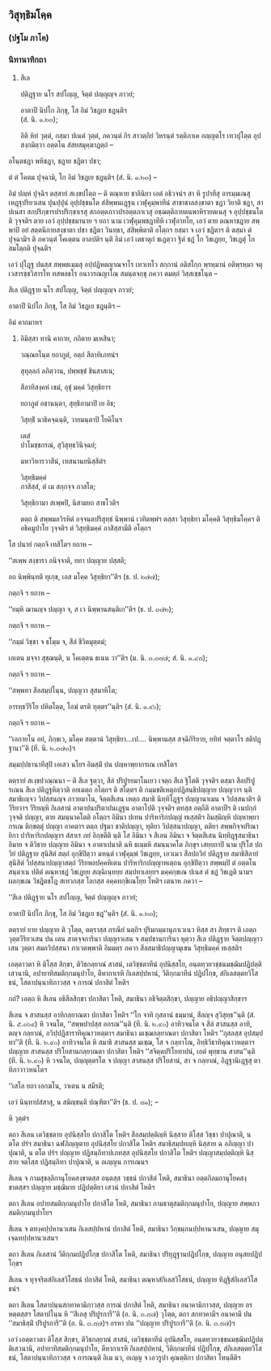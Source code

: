 <h2>วิสุทฺธิมโคฺค</h2>
<h3>(ปฐโม ภาโค)</h3>
<h3>นิทานาทิกถา</h3>
<ol>
<li>
  
สีเล  
  
  
  
ปติฎฺฐาย นโร สปโญฺญ, จิตฺตํ ปญฺญญฺจ ภาวยํ;  
  
อาตาปี นิปโก ภิกฺขุ, โส อิมํ วิชฎเย ชฎนฺติฯ  
(สํ. นิ. ๑.๒๓);  
</li>
  
<p>อิติ หิทํ วุตฺตํ, กสฺมา ปเนตํ วุตฺตํ, ภควนฺตํ กิร สาวตฺถิยํ วิหรนฺตํ รตฺติภาเค อญฺญตโร เทวปุโตฺต อุปสงฺกมิตฺวา อตฺตโน สํสยสมุคฺฆาฎตฺถํ –
</ol></p>


<p>
อโนฺตชฎา พหิชฎา, ชฎาย ชฎิตา ปชา;  
  
ตํ ตํ โคตม ปุจฺฉามิ, โก อิมํ วิชฎเย ชฎนฺติฯ (สํ. นิ. ๑.๒๓) –  
</p>
  
<p>อิมํ  ปญฺหํ ปุจฺฉิฯ ตสฺสายํ สเงฺขปโตฺถ – ติ ตณฺหาย ชาลินิยา เอตํ อธิวจนํฯ สา หิ รูปาทีสุ อารมฺมเณสุ เหฎฺฐุปริยวเสน ปุนปฺปุนํ อุปฺปชฺชนโต สํสิพฺพนเฎฺฐน เวฬุคุมฺพาทีนํ สาขาชาลสงฺขาตา ชฎา วิยาติ ชฎา, สา ปเนสา สกปริกฺขารปรปริกฺขาเรสุ สกอตฺตภาวปรอตฺตภาเวสุ อชฺฌตฺติกายตนพาหิรายตเนสุ จ อุปฺปชฺชนโต ติ วุจฺจติฯ ตาย เอวํ อุปฺปชฺชมานาย ฯ ยถา นาม เวฬุคุมฺพชฎาทีหิ เวฬุอาทโย, เอวํ ตาย ตณฺหาชฎาย สพฺพาปิ อยํ สตฺตนิกายสงฺขาตา ปชา ชฎิตา วินทฺธา, สํสิพฺพิตาติ อโตฺถฯ ยสฺมา จ เอวํ ชฎิตาฯ ติ ตสฺมา ตํ ปุจฺฉามิฯ ติ ภควนฺตํ โคเตฺตน อาลปติฯ นฺติ อิมํ เอวํ เตธาตุกํ ชเฎตฺวา ฐิตํ ชฎํ โก วิชเฎยฺย, วิชเฎตุํ โก สมโตฺถติ ปุจฺฉติฯ</p>


<p>เอวํ  ปุโฎฺฐ ปนสฺส สพฺพธเมฺมสุ อปฺปฎิหตญาณจาโร เทวเทโว สกฺกานํ อติสโกฺก พฺรหฺมานํ อติพฺรหฺมา จตุเวสารชฺชวิสารโท ทสพลธโร อนาวรณญาโณ สมนฺตจกฺขุ ภควา ตมตฺถํ วิสฺสเชฺชโนฺต –</p>


<p>
สีเล ปติฎฺฐาย นโร สปโญฺญ, จิตฺตํ ปญฺญญฺจ ภาวยํ;  
  
อาตาปี นิปโก ภิกฺขุ, โส อิมํ วิชฎเย ชฎนฺติฯ –  
</p>
  
<p>อิมํ คาถมาหฯ</p>


<ol>
<li>
อิมิสฺสา ทานิ คาถาย, กถิตาย มเหสินา;  
  
วณฺณยโนฺต ยถาภูตํ, อตฺถํ สีลาทิเภทนํฯ  
</li>
  
สุทุลฺลภํ ลภิตฺวาน, ปพฺพชฺชํ ชินสาสเน;  
  
สีลาทิสงฺคหํ เขมํ, อุชุํ มคฺคํ วิสุทฺธิยาฯ  
</li>
  
ยถาภูตํ อชานนฺตา, สุทฺธิกามาปิ เย อิธ;  
  
วิสุทฺธิํ นาธิคจฺฉนฺติ, วายมนฺตาปิ โยคิโนฯ  
</li>
  
เตสํ  
ปาโมชฺชกรณํ, สุวิสุทฺธวินิจฺฉยํ;  
  
มหาวิหารวาสีนํ, เทสนานยนิสฺสิตํฯ  
</li>
  
วิสุทฺธิมคฺคํ  
ภาสิสฺสํ, ตํ เม สกฺกจฺจ ภาสโต;  
  
วิสุทฺธิกามา สเพฺพปิ, นิสามยถ สาธโวติฯ  
</li>
  
<p> ตตฺถ ติ สพฺพมลวิรหิตํ อจฺจนฺตปริสุทฺธํ นิพฺพานํ เวทิตพฺพํฯ ตสฺสา วิสุทฺธิยา มโคฺคติ วิสุทฺธิมโคฺคฯ ติ อธิคมูปาโย วุจฺจติฯ ตํ วิสุทฺธิมคฺคํ ภาสิสฺสามีติ อโตฺถฯ
</ol></p>


<p>โส ปนายํ  กตฺถจิ  เทสิโตฯ ยถาห –</p>


<p>
‘‘สเพฺพ สงฺขารา อนิจฺจาติ, ยทา ปญฺญาย ปสฺสติ;  
  
อถ นิพฺพินฺทติ ทุเกฺข, เอส มโคฺค วิสุทฺธิยา’’ติฯ (ธ. ป. ๒๗๗);  
</p>
  
<p>กตฺถจิ ฯ ยถาห –</p>


‘‘ยมฺหิ ฌานญฺจ ปญฺญา จ, ส เว นิพฺพานสนฺติเก’’ติฯ (ธ. ป. ๓๗๒);  
</p>
  
<p>กตฺถจิ ฯ ยถาห –</p>


<p>
‘‘กมฺมํ  
วิชฺชา จ ธโมฺม จ, สีลํ ชีวิตมุตฺตมํ;  
  
เอเตน มจฺจา สุชฺฌนฺติ, น โคเตฺตน ธเนน วา’’ติฯ (ม. นิ. ๓.๓๘๗; สํ. นิ. ๑.๔๘);  
</p>
  
<p>กตฺถจิ ฯ ยถาห –</p>


<p>
‘‘สพฺพทา  
สีลสมฺปโนฺน, ปญฺญวา สุสมาหิโต;  
  
อารทฺธวีริโย ปหิตโตฺต, โอฆํ ตรติ ทุตฺตร’’นฺติฯ (สํ. นิ. ๑.๙๖);  
</p>
  
<p>กตฺถจิ ฯ ยถาห –</p>


<p>‘‘เอกายโน อยํ, ภิกฺขเว, มโคฺค สตฺตานํ วิสุทฺธิยา…เป.… นิพฺพานสฺส สจฺฉิกิริยาย, ยทิทํ จตฺตาโร สติปฎฺฐานา’’ติ (ที. นิ. ๒.๓๗๓)ฯ</p>


<p>สมฺมปฺปธานาทีสุปิ เอเสว นโยฯ อิมสฺมิํ ปน ปญฺหาพฺยากรเณ  เทสิโตฯ</p>


<p> ตตฺรายํ สเงฺขปวณฺณนา – ติ สีเล ฐตฺวา, สีลํ ปริปูรยมาโนเยว เจตฺถ สีเล ฐิโตติ วุจฺจติฯ ตสฺมา สีลปริปูรเณน สีเล ปติฎฺฐหิตฺวาติ อยเมตฺถ อโตฺถฯ ติ สโตฺตฯ ติ กมฺมชติเหตุกปฎิสนฺธิปญฺญาย ปญฺญวาฯ นฺติ สมาธิเญฺจว วิปสฺสนญฺจ ภาวยมาโน, จิตฺตสีเสน เหตฺถ สมาธิ นิทฺทิโฎฺฐฯ ปญฺญานาเมน จ วิปสฺสนาติฯ ติ วีริยวาฯ วีริยญฺหิ กิเลสานํ อาตาปนปริตาปนเฎฺฐน อาตาโปติ วุจฺจติฯ ตทสฺส อตฺถีติ อาตาปีฯ ติ เนปกฺกํ วุจฺจติ ปญฺญา, ตาย สมนฺนาคโตติ อโตฺถฯ อิมินา ปเทน ปาริหาริกปญฺญํ ทเสฺสติฯ อิมสฺมิญฺหิ ปญฺหาพฺยากรเณ ติกฺขตฺตุํ ปญฺญา อาคตาฯ ตตฺถ ปฐมา ชาติปญฺญา, ทุติยา วิปสฺสนาปญฺญา, ตติยา สพฺพกิจฺจปริณายิกา ปาริหาริกปญฺญาฯ สํสาเร ภยํ อิกฺขตีติ นฺติ โส อิมินา จ สีเลน อิมินา จ จิตฺตสีเสน นิทฺทิฎฺฐสมาธินา อิมาย จ ติวิธาย ปญฺญาย อิมินา จ อาตาเปนาติ ฉหิ ธเมฺมหิ สมนฺนาคโต ภิกฺขุฯ เสยฺยถาปิ นาม ปุริโส ปถวิยํ ปติฎฺฐาย  สุนิสิตํ สตฺถํ อุกฺขิปิตฺวา มหนฺตํ เวฬุคุมฺพํ วิชเฎยฺย, เอวเมว สีลปถวิยํ ปติฎฺฐาย สมาธิสิลายํ สุนิสิตํ วิปสฺสนาปญฺญาสตฺถํ วีริยพลปคฺคหิเตน ปาริหาริกปญฺญาหเตฺถน อุกฺขิปิตฺวา สพฺพมฺปิ ตํ อตฺตโน สนฺตาเน ปติตํ ตณฺหาชฎํ วิชเฎยฺย สญฺฉิเนฺทยฺย สมฺปทาเลยฺยฯ มคฺคกฺขเณ ปเนส ตํ ชฎํ วิชเฎติ นามฯ ผลกฺขเณ วิชฎิตชโฎ สเทวกสฺส โลกสฺส อคฺคทกฺขิเณโยฺย โหติฯ เตนาห ภควา –</p>


<p>
‘‘สีเล  
ปติฎฺฐาย นโร สปโญฺญ, จิตฺตํ ปญฺญญฺจ ภาวยํ;  
  
อาตาปี นิปโก ภิกฺขุ, โส อิมํ วิชฎเย ชฎ’’นฺติฯ (สํ. นิ. ๑.๒๓);  
</p>
  
<p> ตตฺรายํ ยาย ปญฺญาย ติ วุโตฺต, ตตฺราสฺส กรณียํ นตฺถิฯ ปุริมกมฺมานุภาเวเนว หิสฺส สา สิทฺธาฯ ติ เอตฺถ วุตฺตวีริยวเสน ปน เตน สาตจฺจการินา ปญฺญาวเสน จ สมฺปชานการินา หุตฺวา สีเล ปติฎฺฐาย จิตฺตปญฺญาวเสน วุตฺตา สมถวิปสฺสนา ภาเวตพฺพาติ อิมมตฺร ภควา สีลสมาธิปญฺญามุเขน วิสุทฺธิมคฺคํ ทเสฺสติฯ</p>


<p>เอตฺตาวตา หิ ติโสฺส สิกฺขา, ติวิธกลฺยาณํ สาสนํ, เตวิชฺชตาทีนํ อุปนิสฺสโย, อนฺตทฺวยวชฺชนมชฺฌิมปฎิปตฺติเสวนานิ, อปายาทิสมติกฺกมนุปาโย, ตีหากาเรหิ กิเลสปฺปหานํ, วีติกฺกมาทีนํ ปฎิปโกฺข, สํกิเลสตฺตยวิโสธนํ, โสตาปนฺนาทิภาวสฺส จ การณํ ปกาสิตํ โหติฯ</p>


<p>กถํ? เอตฺถ หิ สีเลน อธิสีลสิกฺขา ปกาสิตา โหติ, สมาธินา อธิจิตฺตสิกฺขา, ปญฺญาย อธิปญฺญาสิกฺขาฯ</p>


<p>สีเลน จ สาสนสฺส อาทิกลฺยาณตา ปกาสิตา โหติฯ ‘‘โก จาทิ กุสลานํ ธมฺมานํ, สีลญฺจ สุวิสุทฺธ’’นฺติ (สํ. นิ. ๕.๓๖๙) หิ วจนโต, ‘‘สพฺพปาปสฺส อกรณ’’นฺติ (ที. นิ. ๒.๙๐) อาทิวจนโต จ สีลํ สาสนสฺส อาทิ, ตญฺจ กลฺยาณํ, อวิปฺปฎิสาราทิคุณาวหตฺตาฯ สมาธินา มเชฺฌกลฺยาณตา ปกาสิตา โหติฯ ‘‘กุสลสฺส อุปสมฺปทา’’ติ (ที. นิ. ๒.๙๐) อาทิวจนโต หิ สมาธิ สาสนสฺส มเชฺฌ, โส จ กลฺยาโณ, อิทฺธิวิธาทิคุณาวหตฺตาฯ ปญฺญาย สาสนสฺส ปริโยสานกลฺยาณตา ปกาสิตา โหติฯ ‘‘สจิตฺตปริโยทาปนํ, เอตํ พุทฺธาน สาสน’’นฺติ (ที. นิ. ๒.๙๐) หิ วจนโต, ปญฺญุตฺตรโต  จ ปญฺญา สาสนสฺส ปริโยสานํ, สา จ กลฺยาณํ, อิฎฺฐานิเฎฺฐสุ ตาทิภาวาวหนโตฯ</p>


<p>
‘‘เสโล ยถา เอกฆโน, วาเตน น สมีรติ;  
  
เอวํ นินฺทาปสํสาสุ, น สมิญฺชนฺติ ปณฺฑิตา’’ติฯ (ธ. ป. ๘๑); –  
</p>
  
<p>หิ วุตฺตํฯ</p>


<p>ตถา  สีเลน เตวิชฺชตาย อุปนิสฺสโย ปกาสิโต โหติฯ สีลสมฺปตฺติญฺหิ นิสฺสาย ติโสฺส วิชฺชา ปาปุณาติ, น ตโต ปรํฯ สมาธินา ฉฬภิญฺญตาย อุปนิสฺสโย ปกาสิโต โหติฯ สมาธิสมฺปทญฺหิ นิสฺสาย ฉ อภิญฺญา ปาปุณาติ, น ตโต ปรํฯ ปญฺญาย ปฎิสมฺภิทาปเภทสฺส อุปนิสฺสโย ปกาสิโต โหติฯ ปญฺญาสมฺปตฺติญฺหิ นิสฺสาย จตโสฺส ปฎิสมฺภิทา ปาปุณาติ, น อเญฺญน การเณนฯ</p>


<p>สีเลน จ กามสุขลฺลิกานุโยคสงฺขาตสฺส อนฺตสฺส วชฺชนํ ปกาสิตํ โหติ, สมาธินา อตฺตกิลมถานุโยคสงฺขาตสฺสฯ ปญฺญาย มชฺฌิมาย ปฎิปตฺติยา เสวนํ ปกาสิตํ โหติฯ</p>


<p>ตถา สีเลน อปายสมติกฺกมนุปาโย ปกาสิโต โหติ, สมาธินา กามธาตุสมติกฺกมนุปาโย, ปญฺญาย สพฺพภวสมติกฺกมนุปาโยฯ</p>


<p>สีเลน จ ตทงฺคปฺปหานวเสน กิเลสปฺปหานํ ปกาสิตํ โหติ, สมาธินา วิกฺขมฺภนปฺปหานวเสน, ปญฺญาย สมุเจฺฉทปฺปหานวเสนฯ</p>


<p>ตถา สีเลน กิเลสานํ วีติกฺกมปฎิปโกฺข ปกาสิโต โหติ, สมาธินา ปริยุฎฺฐานปฎิปโกฺข, ปญฺญาย อนุสยปฎิปโกฺขฯ</p>


<p>สีเลน จ ทุจฺจริตสํกิเลสวิโสธนํ ปกาสิตํ โหติ, สมาธินา ตณฺหาสํกิเลสวิโสธนํ, ปญฺญาย ทิฎฺฐิสํกิเลสวิโสธนํฯ</p>


<p>ตถา สีเลน โสตาปนฺนสกทาคามิภาวสฺส การณํ ปกาสิตํ โหติ, สมาธินา อนาคามิภาวสฺส, ปญฺญาย อรหตฺตสฺสฯ โสตาปโนฺน หิ ‘‘สีเลสุ ปริปูรการี’’ติ (อ. นิ. ๓.๘๗) วุโตฺต, ตถา สกทาคามีฯ อนาคามี  ปน ‘‘สมาธิสฺมิํ ปริปูรการี’’ติ (อ. นิ. ๓.๘๗)ฯ อรหา ปน ‘‘ปญฺญาย ปริปูรการี’’ติ (อ. นิ. ๓.๘๗)ฯ</p>


<p>เอวํ เอตฺตาวตา ติโสฺส สิกฺขา, ติวิธกลฺยาณํ สาสนํ, เตวิชฺชตาทีนํ อุปนิสฺสโย, อนฺตทฺวยวชฺชนมชฺฌิมปฎิปตฺติเสวนานิ, อปายาทิสมติกฺกมนุปาโย, ตีหากาเรหิ กิเลสปฺปหานํ, วีติกฺกมาทีนํ ปฎิปโกฺข, สํกิเลสตฺตยวิโสธนํ, โสตาปนฺนาทิภาวสฺส จ การณนฺติ อิเม นว, อเญฺญ จ เอวรูปา คุณตฺติกา ปกาสิตา โหนฺตีติฯ</p>





